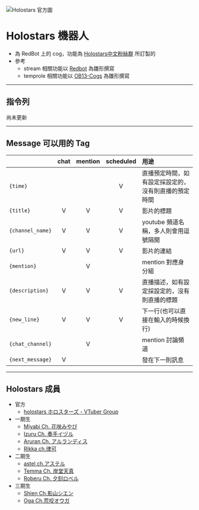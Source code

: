 ![Holostars 官方圖](https://user-images.strikinglycdn.com/res/hrscywv4p/image/upload/c_limit,fl_lossy,h_9000,w_1200,f_auto,q_auto/1369026/794682_591223.png)
# Holostars 機器人

* 為 RedBot 上的 cog，功能為 [Holostars中文粉絲群](https://discord.gg/h8ZVAJ4nAq) 所訂製的 
* 參考
  * stream 相關功能以 [Redbot](https://github.com/Cog-Creators/Red-DiscordBot) 為雛形撰寫
  * temprole 相關功能以 [OB13-Cogs](https://github.com/Obi-Wan3/OB13-Cogs) 為雛形撰寫
  
---

## 指令列

尚未更新

---

## Message 可以用的 Tag

||chat|mention|scheduled|用途|
|:---|:---:|:---:|:---:|:---|
|`{time}`			| | |V|直播預定時間，如有設定採設定的，沒有則直播的預定時間|
|`{title}`	    |V|V|V|影片的標題|
|`{channel_name}`	|V|V|V|youtube 頻道名稱，多人則會用逗號隔開|
|`{url}`	        |V|V|V|影片的連結|
|`{mention}`		| |V| |mention 對應身分組|
|`{description}`	|V|V|V|直播描述，如有設定採設定的，沒有則直播的標題|
|`{new_line}`	    |V|V|V|下一行(也可以直接在輸入的時候換行)|
|`{chat_channel}`	| |V| |mention 討論頻道|
|`{next_message}`	|V| | |發在下一則訊息|

---

## Holostars 成員

* 官方
  * [holostars ホロスターズ - VTuber Group](https://www.youtube.com/channel/UCWsfcksUUpoEvhia0_ut0bA)
* 一期生
  * [Miyabi Ch. 花咲みやび](https://www.youtube.com/channel/UC6t3-_N8A6ME1JShZHHqOMw)
  * [Izuru Ch. 奏手イヅル](https://www.youtube.com/channel/UCZgOv3YDEs-ZnZWDYVwJdmA)
  * [Aruran Ch. アルランディス](https://www.youtube.com/channel/UCKeAhJvy8zgXWbh9duVjIaQ)
  * [Rikka ch.律可](https://www.youtube.com/channel/UC9mf_ZVpouoILRY9NUIaK-w)
* 二期生
  * [astel ch.アステル](https://www.youtube.com/channel/UCNVEsYbiZjH5QLmGeSgTSzg)
  * [Temma Ch. 岸堂天真](https://www.youtube.com/channel/UCGNI4MENvnsymYjKiZwv9eg)
  * [Roberu Ch. 夕刻ロベル](https://www.youtube.com/channel/UCANDOlYTJT7N5jlRC3zfzVA)
* 三期生
  * [Shien Ch.影山シエン](https://www.youtube.com/channel/UChSvpZYRPh0FvG4SJGSga3g)
  * [Oga Ch.荒咬オウガ](https://www.youtube.com/channel/UCwL7dgTxKo8Y4RFIKWaf8gA)
